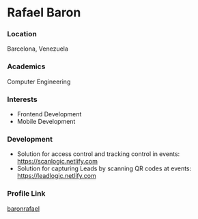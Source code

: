 # Rafael Baron

### Location

Barcelona, Venezuela

### Academics

Computer Engineering

### Interests

- Frontend Development
- Mobile Development

### Development

- Solution for access control and tracking control in events: https://scanlogic.netlify.com
- Solution for capturing Leads by scanning QR codes at events: https://leadlogic.netlify.com

### Profile Link

[baronrafael](https://github.com/baronrafael)
